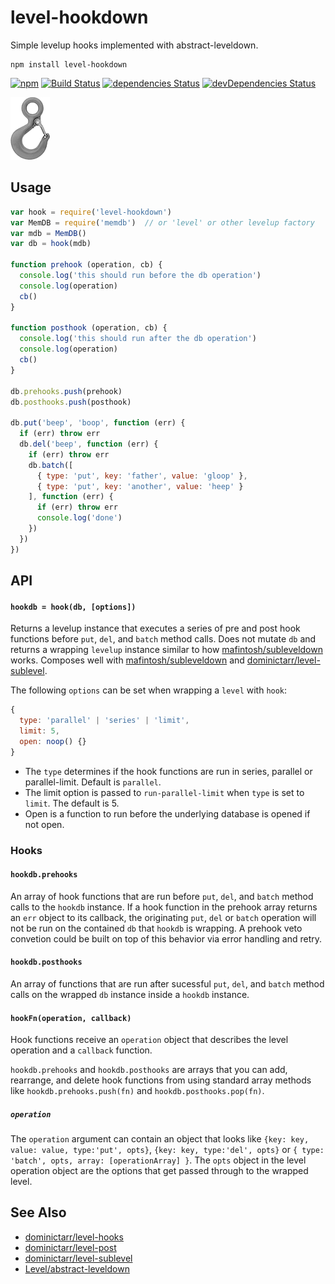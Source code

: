 # level-hookdown
Simple levelup hooks implemented with abstract-leveldown.

```
npm install level-hookdown
```

[![npm][npm-image]][npm-url]
[![Build Status](https://travis-ci.org/hypermodules/level-hookdown.svg?branch=master)](https://travis-ci.org/hypermodules/level-hookdown)
[![dependencies Status](https://david-dm.org/hypermodules/level-hookdown/status.svg)](https://david-dm.org/hypermodules/level-hookdown)
[![devDependencies Status](https://david-dm.org/hypermodules/level-hookdown/dev-status.svg)](https://david-dm.org/hypermodules/level-hookdown?type=dev)

![image of a hook](hook.png)

[npm-image]: https://img.shields.io/npm/v/level-hookdown.svg
[npm-url]: https://www.npmjs.com/package/level-hookdown

## Usage

```js
var hook = require('level-hookdown')
var MemDB = require('memdb')  // or 'level' or other levelup factory
var mdb = MemDB()
var db = hook(mdb)

function prehook (operation, cb) {
  console.log('this should run before the db operation')
  console.log(operation)
  cb()
}

function posthook (operation, cb) {
  console.log('this should run after the db operation')
  console.log(operation)
  cb()
}

db.prehooks.push(prehook)
db.posthooks.push(posthook)

db.put('beep', 'boop', function (err) {
  if (err) throw err
  db.del('beep', function (err) {
    if (err) throw err
    db.batch([
      { type: 'put', key: 'father', value: 'gloop' },
      { type: 'put', key: 'another', value: 'heep' }
    ], function (err) {
      if (err) throw err
      console.log('done')
    })
  })
})

```

## API

#### `hookdb = hook(db, [options])`

Returns a levelup instance that executes a series of pre and post hook functions before `put`, `del`, and `batch` method calls.  Does not mutate `db` and returns a wrapping `levelup` instance similar to how [mafintosh/subleveldown](https://github.com/mafintosh/subleveldown) works.  Composes well with [mafintosh/subleveldown](https://github.com/mafintosh/subleveldown) and [dominictarr/level-sublevel](https://github.com/dominictarr/level-sublevel).

The following `options` can be set when wrapping a `level` with `hook`:

```js
{
  type: 'parallel' | 'series' | 'limit',
  limit: 5,
  open: noop() {}
}
```

- The `type` determines if the hook functions are run in series, parallel or parallel-limit.  Default is `parallel`.
- The limit option is passed to `run-parallel-limit` when `type` is set to `limit`.  The default is 5.
- Open is a function to run before the underlying database is opened if not open.

### Hooks

#### `hookdb.prehooks`

An array of hook functions that are run before `put`, `del`, and `batch` method calls to the `hookdb` instance.  If a hook function in the prehook array returns an `err` object to its callback, the originating `put`, `del` or `batch` operation will not be run on the contained `db` that `hookdb` is wrapping.  A prehook veto convetion could be built on top of this behavior via error handling and retry.

#### `hookdb.posthooks`

An array of functions that are run after sucessful `put`, `del`, and `batch` method calls on the wrapped `db` instance inside a `hookdb` instance.

#### `hookFn(operation, callback)`

Hook functions receive an `operation` object that describes the level operation and a `callback` function.

`hookdb.prehooks` and `hookdb.posthooks` are arrays that you can add, rearrange, and delete hook functions from using standard array methods like `hookdb.prehooks.push(fn)` and `hookdb.posthooks.pop(fn)`.

##### `operation`

The `operation` argument can contain an object that looks like `{key: key, value: value, type:'put', opts}`, `{key: key, type:'del', opts}` or `{ type: 'batch', opts, array: [operationArray] }`.  The `opts` object in the level operation object are the options that get passed through to the wrapped level.

## See Also

- [dominictarr/level-hooks](https://github.com/dominictarr/level-hooks)
- [dominictarr/level-post](https://github.com/dominictarr/level-post)
- [dominictarr/level-sublevel](https://github.com/dominictarr/level-sublevel)
- [Level/abstract-leveldown](https://github.com/Level/abstract-leveldown)
